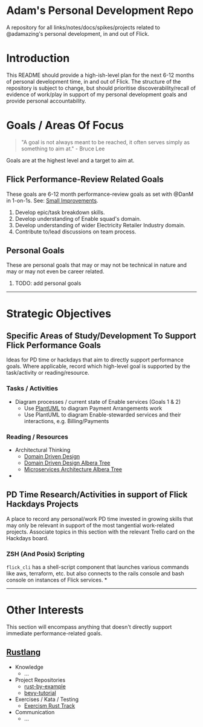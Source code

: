 # Adam's Personal Development Repo

A repository for all links/notes/docs/spikes/projects related to @adamazing's personal development, in and out of Flick.

# Introduction

This README should provide a high-ish-level plan for the next 6-12 months of personal development time, in and out of Flick.
The structure of the repository is subject to change, but should prioritise discoverability/recall of evidence of work/play in support
of my personal development goals and provide personal accountability.

# Goals / Areas Of Focus

  > "A goal is not always meant to be reached, it often serves simply as something to aim at." - Bruce Lee

Goals are at the highest level and a target to aim at.

## Flick Performance-Review Related Goals

These goals are 6-12 month performance-review goals as set with @DanM in 1-on-1s.
See: [Small Improvements](https://app.small-improvements.com/app/home).

  1. Develop epic/task breakdown skills.
  1. Develop understanding of Enable squad's domain.
  1. Develop understanding of wider Electricity Retailer Industry domain.
  1. Contribute to/lead discussions on team process.

## Personal Goals

These are personal goals that may or may not be technical in nature and may or may not even be career related.

  1. TODO: add personal goals

----

# Strategic Objectives

## Specific Areas of Study/Development To Support Flick Performance Goals

Ideas for PD time or hackdays that aim to directly support performance goals. Where applicable, record which high-level goal is supported by the task/activity or reading/resource.

### Tasks / Activities

  * Diagram processes / current state of Enable services (Goals 1 & 2)
    * Use [PlantUML](https://plantuml.com) to diagram Payment Arrangements work
    * Use PlantUML to diagram Enable-stewarded services and their interactions, e.g. Billing/Payments

### Reading / Resources

  * Architectural Thinking
    * [Domain Driven Design](https://martinfowler.com/bliki/DomainDrivenDesign.html)
    * [Domain Driven Design Albera Tree](https://app.albera.com/u/adam935ee6/domain-driven-design/)
    * [Microservices Architecture Albera Tree](https://app.albera.com/u/adam935ee6/microservices-architecture/)
  *

## PD Time Research/Activities in support of Flick Hackdays Projects

A place to record any personal/work PD time invested in growing skills that may only be relevant in support of the most tangential work-related projects. Associate topics in this section with the relevant Trello card on the Hackdays board.

### ZSH (And Posix) Scripting

`flick_cli` has a shell-script component that launches various commands like aws, terraform, etc. but also connects to the rails console and bash console on instances of Flick services.
    *

-----

# Other Interests

This section will encompass anything that doesn't directly support immediate performance-related goals.

## [Rustlang](https://www.rust-lang.org/)

  * Knowledge
    * ...
  * Project Repositories
    * [rust-by-example](https://github.com/adamazing/rust-by-example)
    * [bevy-tutorial](https://github.com/adamazing/bevy-tutorial)
  * Exercises / Kata / Testing
    * [Exercism Rust Track]()
  * Communication
    * ...




